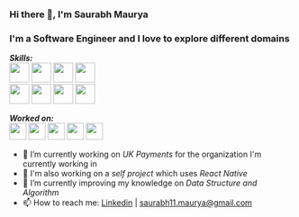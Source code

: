 ### Hi there 👋, I'm Saurabh Maurya 
### I'm a Software Engineer and I love to explore different domains

***Skills:***<br>
<img src='https://img.shields.io/badge/javascript-%23323330.svg?style=for-the-badge&logo=javascript&logoColor=%23F7DF1E' height='35'/> <img src='https://img.shields.io/badge/node.js-6DA55F?style=for-the-badge&logo=node.js&logoColor=white' height='35'/> <img src='https://img.shields.io/badge/react-%2320232a.svg?style=for-the-badge&logo=react&logoColor=%2361DAFB' height='35'/> <img src='https://img.shields.io/badge/react_native-%2320232a.svg?style=for-the-badge&logo=react&logoColor=%2361DAFB' height='35'/><br>
<img src='https://img.shields.io/badge/Java-ED8B00?style=for-the-badge&logo=java&logoColor=white' height='35'/> <img src='https://img.shields.io/badge/spring-%236DB33F.svg?style=for-the-badge&logo=spring&logoColor=white' height='35' /> <img src='https://img.shields.io/badge/postgres-%23316192.svg?style=for-the-badge&logo=postgresql&logoColor=white' height='35' /> <img src='https://img.shields.io/badge/MongoDB-%234ea94b.svg?style=for-the-badge&logo=mongodb&logoColor=white' height='35' />


***Worked on:***<br>
<img src='https://img.shields.io/badge/rabbitmq-%23FF6600.svg?&style=for-the-badge&logo=rabbitmq&logoColor=white' height='30'/> <img src='https://img.shields.io/badge/redis-%23DD0031.svg?style=for-the-badge&logo=redis&logoColor=white' height='30'/> <img src='https://img.shields.io/badge/docker-%230db7ed.svg?style=for-the-badge&logo=docker&logoColor=white' height='30'/> <img src='https://img.shields.io/badge/firebase-%23039BE5.svg?style=for-the-badge&logo=firebase' height='30'/> <img src='https://img.shields.io/badge/AWS-%23FF9900.svg?style=for-the-badge&logo=amazon-aws&logoColor=white' height='30'/> 

- 🔭 I’m currently working on *UK Payments* for the organization I'm currently working in
- 🔭 I'm also working on a *self project* which uses *React Native*
- 🌱 I’m currently improving my knowledge on *Data Structure and Algorithm*
- 📫 How to reach me: [Linkedin](https://www.linkedin.com/in/saurabhmaurya-/) | [saurabh11.maurya@gmail.com](mailto:saurabh11.maurya@gmail.com)
